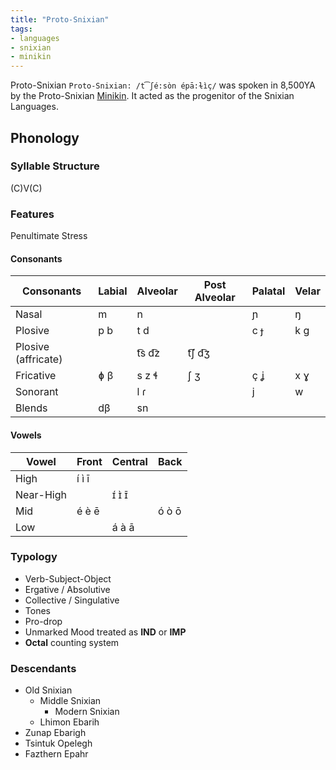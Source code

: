 ```yaml
---
title: "Proto-Snixian"
tags:
- languages
- snixian
- minikin
---
```

Proto-Snixian `Proto-Snixian: /t͡ʃé:sòn épā:ɫìç/` was spoken in 8,500YA by the Proto-Snixian [Minikin](fauna/2nd%20realm/minikin/minikin.md). It acted as the progenitor of the Snixian Languages.

## Phonology
### Syllable Structure
(C)V(C)

### Features
Penultimate Stress

#### Consonants
Consonants|Labial|Alveolar|Post Alveolar|Palatal|Velar
---|---|---|---|---|---
Nasal|m|n||ɲ|ŋ
Plosive|p b|t d||c ɟ|k g
Plosive (affricate)||t͡s d͡z|t͡ʃ d͡ʒ||
Fricative|ɸ β|s z ɬ|ʃ ʒ|ç ʝ|x ɣ
Sonorant||l ɾ||j|w
Blends|dβ|sn|||

#### Vowels
Vowel|Front|Central|Back
---|---|---|---
High|í ì ī||
Near-High||ɪ́ ɪ̀ ɪ̄|
Mid|é è ē||ó ò ō
Low||á à ā|

### Typology
- Verb-Subject-Object
- Ergative / Absolutive
- Collective / Singulative
- Tones
- Pro-drop
- Unmarked Mood treated as **IND** or **IMP**
- **Octal** counting system

### Descendants
 - Old Snixian
	 - Middle Snixian
		 - Modern Snixian
	 - Lhimon Ebarih
- Zunap Ebarigh
- Tsintuk Opelegh
- Fazthern Epahr